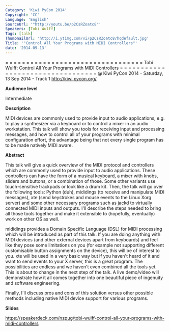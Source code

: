 ```yaml
---
Category: 'Kiwi PyCon 2014'
Copyright: 'CC'
Language: 'English'
SourceUrl: '"http://youtu.be/p2CsRZoatc8"'
Speakers: [Tobi Wulff]
Tags: [talk]
ThumbnailUrl: 'http://i.ytimg.com/vi/p2CsRZoatc8/hqdefault.jpg'
Title: '"Control All Your Programs with MIDI Controllers"'
date: '2014-09-13'
---
```

= = = = = = = = = = = = = = = = = = = = = = = = = = = = = = = = = 
Tobi Wulff:
Control All Your Programs with MIDI Controllers
= = = = = = = = = = = = = = = = = = = = = = = = = = = = = = = = = 
@ Kiwi PyCon 2014 - Saturday, 13 Sep 2014 - Track 1
http://kiwi.pycon.org/

**Audience level**

Intermediate

**Description**

MIDI devices are commonly used to provide input to audio applications, e.g. to play a synthesizer via a keyboard or to control a mixer in an audio workstation. This talk will show you tools for receiving input and processing messages, and how to control all of your programs with minimal configuration effort, the advantage being that not every single program has to be made natively MIDI aware.

**Abstract**

This talk will give a quick overview of the MIDI protocol and controllers which are commonly used to provide input to audio applications. These controllers can have the form of a musical keyboard, a mixer with knobs, sliders and buttons, or a combination of those. Some other variants use touch-sensitive trackpads or look like a drum kit. Then, the talk will go over the following tools: Python (duh), mididings (to receive and manipulate MIDI messages), xte (send keystrokes and mouse events to the Linux Xorg server) and some other necessary programs such as jackd to virtually connected MIDI inputs and outputs. I'll describe the steps needed to bring all those tools together and make it extensible to (hopefully, eventually) work on other OS as well.

mididings provides a Domain Specific Language (DSL) for MIDI processing which will be introduced as part of this talk. If you are doing anything with MIDI devices (and other external devices apart from keyboards) and feel like they pose some limitations on you (for example not supporting different customisable button assignments on the device), this will be of interest to you. xte will be used in a very basic way but if you haven't heard of it and want to send events to your X server, this is a great program. The possibilities are endless and we haven't even combined all the tools yet. This is about to change in the next step of the talk. A live demo/video will demonstrate how it all comes together into one beautiful piece of ingenuity and software engineering.

Finally, I'll discuss pros and cons of this solution versus other possible methods including native MIDI device support for various programs.

**Slides**

https://speakerdeck.com/nzpug/tobi-wulff-control-all-your-programs-with-midi-controllers